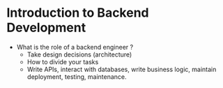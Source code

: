 
# Introduction to Backend Development
* What is the role of a backend engineer ?
  * Take design decisions (architecture)
  * How to divide your tasks
  * Write APIs, interact with databases, write business logic, maintain deployment, testing, maintenance.
